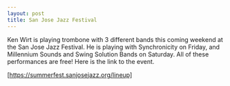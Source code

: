 ```yaml
---
layout: post
title: San Jose Jazz Festival
---
```


Ken Wirt is playing trombone with 3 different bands this coming weekend at the San
Jose Jazz Festival. He is playing with Synchronicity on Friday, and Millennium
Sounds and Swing Solution Bands on Saturday. All of these performances are free!
Here is the link to the event.

[https://summerfest.sanjosejazz.org/lineup]